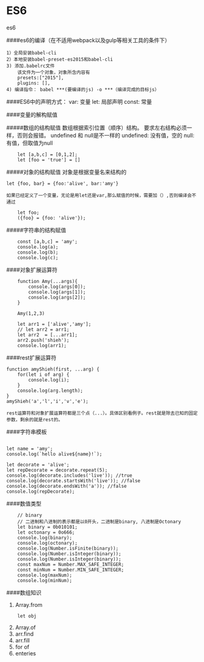# ES6
es6

####es6的编译（在不适用webpack以及gulp等相关工具的条件下）

    1）全局安装babel-cli
    2）本地安装babel-preset-es2015和babel-cli
    3) 添加.babelrc文件
        该文件为一个对象，对象所含内容有
        presets:["2015"],
        plugins: [],
    4) 编译指令： babel ***(要编译的js) -o ***（编译完成的目标js）
    

####ES6中的声明方式：
    var: 变量
    let: 局部声明
    const: 常量
    
####变量的解构赋值

#####数组的结构赋值
    数组根据索引位置（顺序）结构。
    要求左右结构必须一样，否则会报错。
    undefined 和 null是不一样的
    undefined: 没有值，空的
    null: 有值，但取值为null
    
```
    let [a,b,c] = [0,1,2];
    let [foo = 'true'] = []
```

#####对象的结构赋值
    对象是根据变量名来结构的
```
let {foo, bar} = {foo:'alive', bar:'amy'}
```

    如果已经定义了一个变量，无论是用let还是var,那么赋值的时候，需要加（）,否则编译会不通过
    
```
    let foo;
    ({foo} = {foo: 'alive'});
```

#####字符串的结构赋值

```
    const [a,b,c] = 'amy';
    console.log(a);
    console.log(b);
    console.log(c);
```

####对象扩展运算符

```
    function Amy(...args){
        console.log(args[0]);
        console.log(args[1]);
        console.log(args[2]);
    }
    
    Amy(1,2,3)
    
    let arr1 = ['alive','amy'];
    // let arr2 = arr1;
    let arr2  = [...arr1];
    arr2.push('shieh');
    console.log(arr1);
```


####rest扩展运算符

```
function amyShieh(first, ...arg) {
    for(let i of arg) {
        console.log(i);
    }
    console.log(arg.length);
}
amyShieh('a','l','i','v','e');
```

    rest运算符和对象扩展运算符都是三个点（...）。具体区别看例子。rest就是除去已知的固定参数，剩余的就是rest的。
    
####字符串模板
```
    
let name = 'amy';
console.log(`hello alive${name}!`);

let decorate = 'alive';
let repDecorate = decorate.repeat(5);
console.log(decorate.includes('live')); //true
console.log(decorate.startsWith('live')); //false
console.log(decorate.endsWith('a')); //false
console.log(repDecorate);
```

####数值类型
```
    // binary
    // 二进制和八进制的表示都是以0开头，二进制是binary, 八进制是Octonary
    let binary = 0b010101;
    let octonary = 0o666;
    console.log(binary);
    console.log(octonary);
    console.log(Number.isFinite(binary));
    console.log(Number.isInteger(binary));
    console.log(Number.isInteger(binary));
    const maxNum = Number.MAX_SAFE_INTEGER;
    const minNum = Number.MIN_SAFE_INTEGER;
    console.log(maxNum);
    console.log(minNum);
```

####数组知识
1.  Array.from
```
    let obj
```
2.  Array.of
3.  arr.find
4.  arr.fill
5.  for of
6.  enteries

